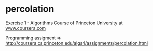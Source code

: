 # percolation

Exercise 1 - Algorithms Course of Princeton University at www.coursera.com

Programming assigment => http://coursera.cs.princeton.edu/algs4/assignments/percolation.html
